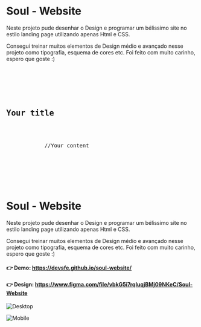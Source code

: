 <h1>Soul - Website</h1>
<p>Neste projeto pude desenhar o Design e programar um bélissimo site no estilo landing page utilizando apenas Html e CSS.

Consegui treinar muitos elementos de Design médio e avançado nesse projeto como tipografia, esquema de cores etc. Foi feito com muito carinho, espero que goste :)
 </p>
<pre>
    <div class="container">
        <div class="block two first">
            <h2>Your title</h2>
            <div class="wrap">
            //Your content
            </div>
        </div>
    </div>
</pre>


# Soul - Website

Neste projeto pude desenhar o Design e programar um bélissimo site no estilo landing page utilizando apenas Html e CSS.

Consegui treinar muitos elementos de Design médio e avançado nesse projeto como tipografia, esquema de cores etc. Foi feito com muito carinho, espero que goste :)

#### 👉 Demo: <https://devsfe.github.io/soul-website/>

#### 👉 Design: <https://www.figma.com/file/vbkG5i7rqIuqjBMj09NKeC/Soul-Website>


![Desktop](https://user-images.githubusercontent.com/58652794/92307105-5895b700-ef6a-11ea-9e56-55a4745b84b4.png)

![Mobile](https://user-images.githubusercontent.com/58652794/92307276-98a96980-ef6b-11ea-8213-979970200966.png)


 
